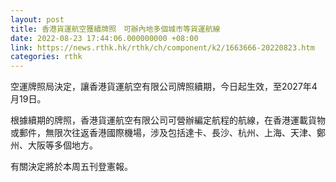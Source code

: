 ```yaml
---
layout: post
title: 香港貨運航空獲續牌照　可辦內地多個城市等貨運航線
date: 2022-08-23 17:44:06.000000000 +08:00
link: https://news.rthk.hk/rthk/ch/component/k2/1663666-20220823.htm
categories: rthk
---
```


空運牌照局決定，讓香港貨運航空有限公司牌照續期，今日起生效，至2027年4月19日。

根據續期的牌照，香港貨運航空有限公司可營辦編定航程的航線，在香港運載貨物或郵件，無限次往返香港國際機場，涉及包括達卡、長沙、杭州、上海、天津、鄭州、大阪等多個地方。
 
有關決定將於本周五刊登憲報。
